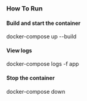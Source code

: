 ### How To Run

#### Build and start the container
docker-compose up --build

#### View logs
docker-compose logs -f app

#### Stop the container
docker-compose down